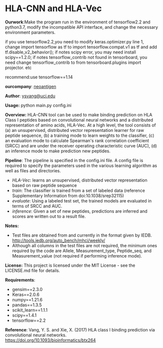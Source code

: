 HLA-CNN and HLA-Vec
=========================

__Ourwork__:Make the program run in the environment of tensorflow2.2 and python3.7, modify the incompatible API interface, and change the necessary environment parameters.

if you use tensorflow2.2,you need to modify keras.optimizer.py line 1, change import tensorflow as tf to import tensorflow.compat.v1 as tf and add tf.disable_v2_behavior(); if notes scipy error, you may need install scipy==1.2.0; if notes tensorflow_contrib not found in tensorboard, you need change tensorflow_contrib to from tensorboard.plugins import projector. etc

recommend:use tensorflow==1.14

__ourcompany__: [neoantigen](https://www.neoantigen.cn/)

__Author__: ysvang@uci.edu

__Usage:__ python main.py config.ini 

__Overview:__ HLA-CNN tool can be used to make binding prediction on HLA Class I peptides
based on convolutional neural networks and a distributed representation of amino acids, HLA-Vec. 
At a high level, the tool consists of (a) an unsupervised, distributed vector representation learner for
raw peptide sequence, (b) a training mode to learn weights to the classifier, (c) an evaluation mode 
to calculate Spearman's rank correlation coefficient (SRCC) and are under the receiver operating characteristic
curve (AUC), (d) an inference mode to make prediction new peptides.

__Pipeline__: The pipeline is specified in the config.ini file. A config file is required to specify the 
parameters used in the various learning algorithm as well as files and directories.
- _HLA-Vec_: learns an unsupervised, distributed vector representation based on raw peptide sequence
- _train_: The classifier is trained from a set of labeled data (reference Supplementary Information from doi:10.1038/srep32115)
- _evaluate_: Using a labeled test set, the trained models are evaluated in terms of SRCC and AUC.
- _inference_: Given a set of new peptides, predictions are inferred and scores are written out to a result file.

__Notes:__
- Test files are obtained from and currently in the format given by IEDB. http://tools.iedb.org/auto_bench/mhci/weekly/
- Although all columns in the test files are not required, the minimum ones required by the code are Allele, Measurement_type, Peptide_seq,
and Measurement_value (not required if performing inference mode).

__License:__ This project is licensed under the MIT License - see the LICENSE.md file for details.

__Requirements__:

- gensim==2.3.0
- Keras==2.0.6
- numpy==1.21.6
- pandas==1.3.5
- scikit_learn==1.1.1
- scipy==1.4.1
- tensorflow==2.2

__Reference__:
Vang, Y. S. and Xie, X. (2017) HLA class I binding prediction via convolutional neural networks. https://doi.org/10.1093/bioinformatics/btx264
